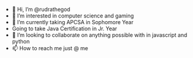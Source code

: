 - 👋 Hi, I’m @rudrathegod
- 👀 I’m interested in computer science and gaming
- 🌱 I’m currently taking APCSA in Sophomore Year
- Going to take Java Certification in Jr. Year
- 💞️ I’m looking to collaborate on anything possible with in javascript and python 
- 📫 How to reach me just @ me

<!---
rudrathegod/rudrathegod is a ✨ special ✨ repository because its `README.md` (this file) appears on your GitHub profile.
You can click the Preview link to take a look at your changes.
--->
